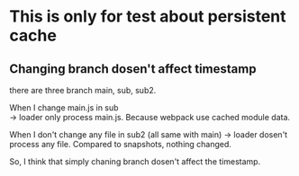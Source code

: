# This is only for test about persistent cache

## Changing branch dosen't affect timestamp

there are three branch main, sub, sub2.

When I change main.js in sub  
-> loader only process main.js. Because webpack use cached module data.

When I don't change any file in sub2 (all same with main)
-> loader dosen't process any file. Compared to snapshots, nothing changed.

So, I think that simply chaning branch dosen't affect the timestamp.
